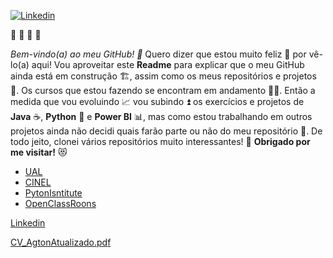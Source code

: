  [![Linkedin](https://user-images.githubusercontent.com/82783144/121920892-60bc2780-cd30-11eb-8cc7-de419c2f990c.jpg)](https://www.linkedin.com/in/agtonclemente/)
   
   💓 💓 💓 💓

*Bem-vindo(a) ao meu GitHub! 🤗* Quero dizer que estou muito feliz 🥳 por vê-lo(a) aqui! Vou aproveitar este **Readme** para explicar que o meu GitHub ainda está em construção 🏗️, assim como os meus repositórios e projetos 📂. Os cursos que estou fazendo se encontram em andamento 🚶‍♂️. Então a medida que vou evoluindo 📈 vou subindo ⏫ os exercícios e projetos de **Java** ☕, **Python** 🐍 e **Power BI** 📊, mas como estou trabalhando em outros projetos ainda não decidi quais farão parte ou não do meu repositório 🤔. De todo jeito, clonei vários repositórios muito interessantes! 👀
**Obrigado por me visitar!** 😻

* [UAL](https://autonoma.pt/) 
* [CINEL](https://www.cinel.pt/appv2/)  
* [PytonIsntitute](https://pythoninstitute.org/)  
* [OpenClassRoons](https://openclassrooms.com/en/)  

[Linkedin](https://www.linkedin.com/in/agtonclemente/)  

[CV_AgtonAtualizado.pdf](https://github.com/agtonclemente/agtonclemente/files/6773116/CV_AgtonAtualizado.pdf)


